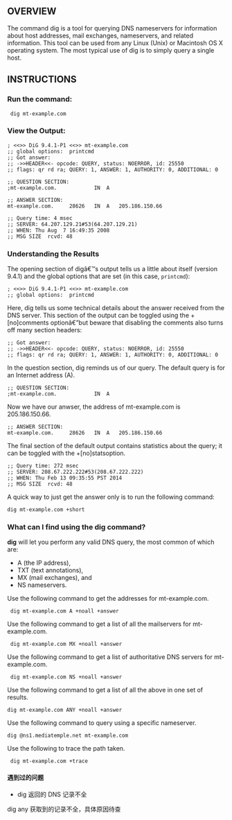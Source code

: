 ## OVERVIEW

The command dig is a tool for querying DNS nameservers for information about host addresses, mail exchanges, nameservers, and related information. This tool can be used from any Linux (Unix) or Macintosh OS X operating system. The most typical use of dig is to simply query a single host.

## INSTRUCTIONS

### Run the command:

```
 dig mt-example.com
```

### View the Output:

```
; <<>> DiG 9.4.1-P1 <<>> mt-example.com
;; global options:  printcmd
;; Got answer:
;; ->>HEADER<<- opcode: QUERY, status: NOERROR, id: 25550
;; flags: qr rd ra; QUERY: 1, ANSWER: 1, AUTHORITY: 0, ADDITIONAL: 0

;; QUESTION SECTION:
;mt-example.com.			IN	A

;; ANSWER SECTION:
mt-example.com.		28626	IN	A	205.186.150.66

;; Query time: 4 msec
;; SERVER: 64.207.129.21#53(64.207.129.21)
;; WHEN: Thu Aug  7 16:49:35 2008
;; MSG SIZE  rcvd: 48
```

### Understanding the Results

The opening section of digâ€™s output tells us a little about itself (version 9.4.1) and the global options that are set (in this case, `printcmd`):

```
; <<>> DiG 9.4.1-P1 <<>> mt-example.com
;; global options:  printcmd
```

Here, dig tells us some technical details about the answer received from the DNS server. This section of the output can be toggled using the +[no]comments optionâ€”but beware that disabling the comments also turns off many section headers:

```
;; Got answer:
;; ->>HEADER<<- opcode: QUERY, status: NOERROR, id: 25550
;; flags: qr rd ra; QUERY: 1, ANSWER: 1, AUTHORITY: 0, ADDITIONAL: 0
```

In the question section, dig reminds us of our query. The default query is for an Internet address (A).

```
;; QUESTION SECTION:
;mt-example.com.			IN	A
```

Now we have our anwser, the address of mt-example.com is 205.186.150.66.

```
;; ANSWER SECTION:
mt-example.com.		28626	IN	A	205.186.150.66
```

The final section of the default output contains statistics about the query; it can be toggled with the +[no]statsoption.

```
;; Query time: 272 msec
;; SERVER: 208.67.222.222#53(208.67.222.222)
;; WHEN: Thu Feb 13 09:35:55 PST 2014
;; MSG SIZE  rcvd: 48
```

A quick way to just get the answer only is to run the following command:

```
dig mt-example.com +short
```

### What can I find using the dig command?

**dig** will let you perform any valid DNS query, the most common of which are:

- A (the IP address),
- TXT (text annotations),
- MX (mail exchanges), and
- NS nameservers.

Use the following command to get the addresses for mt-example.com.

```
 dig mt-example.com A +noall +answer
```

Use the following command to get a list of all the mailservers for mt-example.com.

```
 dig mt-example.com MX +noall +answer
```

Use the following command to get a list of authoritative DNS servers for mt-example.com.

```
 dig mt-example.com NS +noall +answer
```

Use the following command to get a list of all the above in one set of results.

```
dig mt-example.com ANY +noall +answer 
```

Use the following command to query using a specific nameserver.

```
dig @ns1.mediatemple.net mt-example.com 
```

Use the following to trace the path taken.

```
 dig mt-example.com +trace
```



#### 遇到过的问题

* dig 返回的 DNS 记录不全

dig any 获取到的记录不全，具体原因待查

